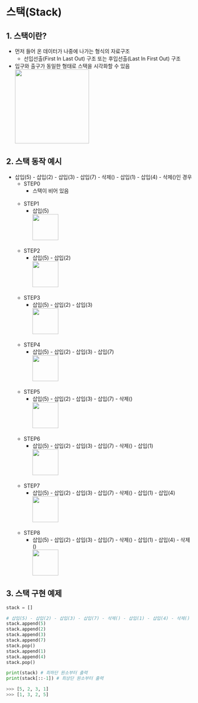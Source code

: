 # 스택(Stack)

## 1. 스택이란?
- 먼저 들어 온 데이터가 나중에 나가는 형식의 자료구조
    - 선입선출(First In Last Out) 구조 또는 후입선출(Last In First Out) 구조
- 입구와 출구가 동일한 형태로 스택을 시각화할 수 있음<br>
    <img src="https://img1.daumcdn.net/thumb/R1280x0/?scode=mtistory2&fname=https%3A%2F%2Fblog.kakaocdn.net%2Fdn%2FbtDNt3%2FbtqJWSyEDGK%2F6JzeVg28YSVxtcvH5y63LK%2Fimg.png" height="200"></img>

## 2. 스택 동작 예시
- 삽입(5) - 삽입(2) - 삽입(3) - 삽입(7) - 삭제() - 삽입(1) - 삽입(4) - 삭제()인 경우
    - STEP0
        - 스택이 비어 있음<br><br>
    - STEP1
        - 삽입(5)<br>
        <img src="https://img1.daumcdn.net/thumb/R1280x0/?scode=mtistory2&fname=https%3A%2F%2Fblog.kakaocdn.net%2Fdn%2Fk3IHQ%2FbtqJ8e7tmPg%2FBroUO013adz5rKJ5htPaeK%2Fimg.png" height="70"></img><br><br>
    - STEP2
        - 삽입(5) - 삽입(2)<br>
        <img src="https://img1.daumcdn.net/thumb/R1280x0/?scode=mtistory2&fname=https%3A%2F%2Fblog.kakaocdn.net%2Fdn%2FmhIEn%2FbtqJZnLDKoy%2Fryn0XNWrLbBBXbVCkyvufK%2Fimg.png" height="70"></img><br><br>
    - STEP3
        - 삽입(5) - 삽입(2) - 삽입(3)<br>
        <img src="https://img1.daumcdn.net/thumb/R1280x0/?scode=mtistory2&fname=https%3A%2F%2Fblog.kakaocdn.net%2Fdn%2FcIPs2g%2FbtqJ1LL0DHW%2FDv957MtAkgnp2a7OvXRBQK%2Fimg.png" height="70"></img><br><br>
    - STEP4
        - 삽입(5) - 삽입(2) - 삽입(3) - 삽입(7)<br>
        <img src="https://img1.daumcdn.net/thumb/R1280x0/?scode=mtistory2&fname=https%3A%2F%2Fblog.kakaocdn.net%2Fdn%2FBHgqe%2FbtqJXU32RKb%2F8p2cvhZKu3gtJ3djp8E55k%2Fimg.png" height="70"></img><br><br>
    - STEP5
        - 삽입(5) - 삽입(2) - 삽입(3) - 삽입(7) - 삭제()<br>
        <img src="https://img1.daumcdn.net/thumb/R1280x0/?scode=mtistory2&fname=https%3A%2F%2Fblog.kakaocdn.net%2Fdn%2FdFiXau%2FbtqJ8fL8WdM%2FTzZpcZBRo4EkzGKN1OHDyK%2Fimg.png" height="70"></img><br><br>
    - STEP6
        - 삽입(5) - 삽입(2) - 삽입(3) - 삽입(7) - 삭제() - 삽입(1)<br>
        <img src="https://img1.daumcdn.net/thumb/R1280x0/?scode=mtistory2&fname=https%3A%2F%2Fblog.kakaocdn.net%2Fdn%2FcaFFHX%2FbtqJ6cIPDYh%2FFlGCPw2MVDpKliQLj8KVI0%2Fimg.png" height="70"></img><br><br>
    - STEP7
        - 삽입(5) - 삽입(2) - 삽입(3) - 삽입(7) - 삭제() - 삽입(1) - 삽입(4)<br>
        <img src="https://img1.daumcdn.net/thumb/R1280x0/?scode=mtistory2&fname=https%3A%2F%2Fblog.kakaocdn.net%2Fdn%2FuMlSb%2FbtqJ3iiyPov%2Fu74n4Q6gKdDhPDU0B13Mwk%2Fimg.png" height="70"></img><br><br>
    - STEP8
        - 삽입(5) - 삽입(2) - 삽입(3) - 삽입(7) - 삭제() - 삽입(1) - 삽입(4) - 삭제()<br>
        <img src="https://img1.daumcdn.net/thumb/R1280x0/?scode=mtistory2&fname=https%3A%2F%2Fblog.kakaocdn.net%2Fdn%2FbGKr0p%2FbtqJ0oQ5RZ1%2FpFskJvv8L7Z66ZPa6WtUW1%2Fimg.png" height="70"></img>

## 3. 스택 구현 예제
```python
stack = []

# 삽입(5) - 삽입(2) - 삽입(3) - 삽입(7) - 삭제() - 삽입(1) - 삽입(4) - 삭제()
stack.append(5)
stack.append(2)
stack.append(3)
stack.append(7)
stack.pop()
stack.append(1)
stack.append(4)
stack.pop()

print(stack) # 최하단 원소부터 출력
print(stack[::-1]) # 최상단 원소부터 출력

>>> [5, 2, 3, 1]
>>> [1, 3, 2, 5]
```